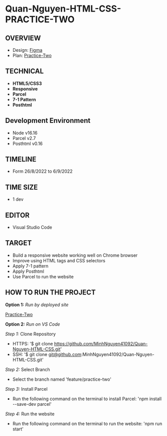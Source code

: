 # Quan-Nguyen-HTML-CSS-PRACTICE-TWO

## OVERVIEW	
- Design: [Figma](https://www.figma.com/file/dM4fuTbvN1JNbJlB0DTeS8/main-(Copy)?node-id=0%3A1)
- Plan: [Practice-Two](https://docs.google.com/document/d/1Pyq5nqn7Qvd3oDS8OXrg5oxBliiYbr0KCB80WQL-S74/edit)

## TECHNICAL	
- **HTML5/CSS3**
- **Responsive**
- **Parcel**
- **7-1 Pattern**
- **Posthtml**

## Development Environment
- Node v16.16
- Parcel v2.7
- Posthtml v0.16

## TIMELINE
- Form 26/8/2022 to 6/9/2022 

## TIME SIZE
- 1 dev

## EDITOR
- Visual Studio Code

## TARGET
- Build a responsive website working well on Chrome browser
- Improve using HTML tags and CSS selectors
- Apply 7-1 pattern
- Apply Posthtml
- Use Parcel to run the website


## HOW TO RUN THE PROJECT
**Option 1:** *Run by deployed site* 

[Practice-Two](https://practice-two-responsive-nquan.netlify.app/)

**Option 2:** *Run on VS Code*

*Step 1:* Clone Repository

- HTTPS: '$ git clone https://github.com/MinhNguyen41092/Quan-Nguyen-HTML-CSS.git'
- SSH: '$ git clone git@github.com:MinhNguyen41092/Quan-Nguyen-HTML-CSS.git'

*Step 2:* Select Branch

- Select the branch named 'feature/practice-two'

*Step 3:* Install Parcel

- Run the following command on the terminal to install Parcel: 'npm install --save-dev parcel'

*Step 4:* Run the website

- Run the following command on the terminal to run the website: 'npm run start'